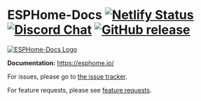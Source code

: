 # ESPHome-Docs [![Netlify Status](https://api.netlify.com/api/v1/badges/97a2e9ce-cee7-4cc8-8dc7-537c92a23fa7/deploy-status)](https://app.netlify.com/sites/esphome/deploys) [![Discord Chat](https://img.shields.io/discord/429907082951524364.svg)](https://discord.gg/KhAMKrd) [![GitHub release](https://img.shields.io/github/release/esphome/esphome.svg)](https://GitHub.com/esphome/esphome/releases/)

[![ESPHome-Docs Logo](https://esphome.io/_images/logo-docs.png)](https://esphome.io/)

**Documentation:** https://esphome.io/

For issues, please go to [the issue tracker](https://github.com/esphome/issues/issues).

For feature requests, please see [feature requests](https://github.com/esphome/feature-requests/issues).

